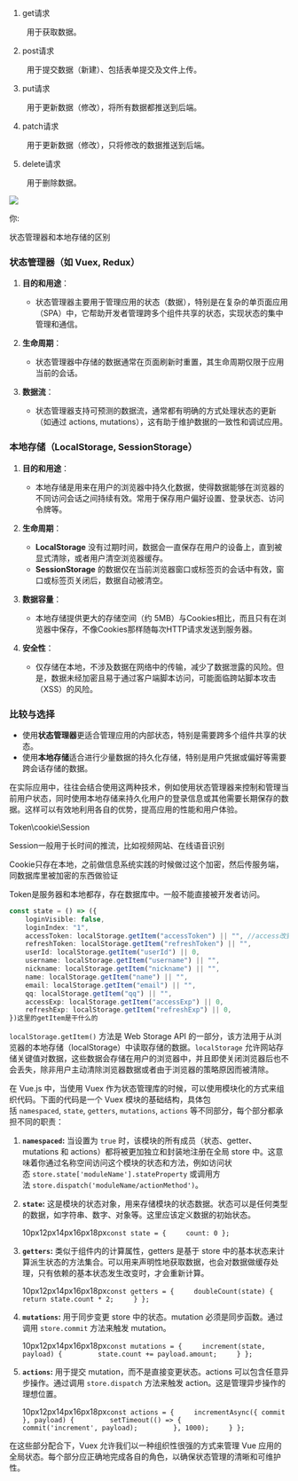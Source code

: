 1. get请求

        用于获取数据。

2. post请求

        用于提交数据（新建）、包括表单提交及文件上传。

3. put请求

        用于更新数据（修改），将所有数据都推送到后端。

4. patch请求

        用于更新数据（修改），只将修改的数据推送到后端。

5. delete请求

        用于删除数据。

![](C:\Users\lenovo\AppData\Roaming\marktext\images\2024-04-26-12-45-36-image.png)

你:

状态管理器和本地存储的区别

### 状态管理器（如 Vuex, Redux）

1. **目的和用途**：
   
   - 状态管理器主要用于管理应用的状态（数据），特别是在复杂的单页面应用（SPA）中，它帮助开发者管理跨多个组件共享的状态，实现状态的集中管理和通信。

2. **生命周期**：
   
   - 状态管理器中存储的数据通常在页面刷新时重置，其生命周期仅限于应用当前的会话。

3. **数据流**：
   
   - 状态管理器支持可预测的数据流，通常都有明确的方式处理状态的更新（如通过 actions, mutations），这有助于维护数据的一致性和调试应用。

### 本地存储（LocalStorage, SessionStorage）

1. **目的和用途**：
   
   - 本地存储是用来在用户的浏览器中持久化数据，使得数据能够在浏览器的不同访问会话之间持续有效。常用于保存用户偏好设置、登录状态、访问令牌等。

2. **生命周期**：
   
   - **LocalStorage** 没有过期时间，数据会一直保存在用户的设备上，直到被显式清除，或者用户清空浏览器缓存。
   - **SessionStorage** 的数据仅在当前浏览器窗口或标签页的会话中有效，窗口或标签页关闭后，数据自动被清空。

3. **数据容量**：
   
   - 本地存储提供更大的存储空间（约 5MB）与Cookies相比，而且只有在浏览器中保存，不像Cookies那样随每次HTTP请求发送到服务器。

4. **安全性**：
   
   - 仅存储在本地，不涉及数据在网络中的传输，减少了数据泄露的风险。但是，数据未经加密且易于通过客户端脚本访问，可能面临跨站脚本攻击（XSS）的风险。

### 比较与选择

- 使用**状态管理器**更适合管理应用的内部状态，特别是需要跨多个组件共享的状态。
- 使用**本地存储**适合进行少量数据的持久化存储，特别是用户凭据或偏好等需要跨会话存储的数据。

在实际应用中，往往会结合使用这两种技术，例如使用状态管理器来控制和管理当前用户状态，同时使用本地存储来持久化用户的登录信息或其他需要长期保存的数据。这样可以有效地利用各自的优势，提高应用的性能和用户体验。

Token\cookie\Session

Session一般用于长时间的推流，比如视频网站、在线语音识别

Cookie只存在本地，之前做信息系统实践的时候做过这个加密，然后传服务端，同数据库里被加密的东西做验证

Token是服务器和本地都存，存在数据库中。一般不能直接被开发者访问。

```typescript
const state = () => ({
    loginVisible: false,
    loginIndex: "1",
    accessToken: localStorage.getItem("accessToken") || "", //access改到-
    refreshToken: localStorage.getItem("refreshToken") || "",
    userId: localStorage.getItem("userId") || 0,
    username: localStorage.getItem("username") || "",
    nickname: localStorage.getItem("nickname") || "",
    name: localStorage.getItem("name") || "",
    email: localStorage.getItem("email") || "",
    qq: localStorage.getItem("qq") || "",
    accessExp: localStorage.getItem("accessExp") || 0,
    refreshExp: localStorage.getItem("refreshExp") || 0,
})这里的getItem是干什么的
```

`localStorage.getItem()` 方法是 Web Storage API 的一部分，该方法用于从浏览器的本地存储（localStorage）中读取存储的数据。`localStorage` 允许网站存储关键值对数据，这些数据会存储在用户的浏览器中，并且即使关闭浏览器后也不会丢失，除非用户主动清除浏览器数据或者由于浏览器的策略原因而被清除。



在 Vue.js 中，当使用 Vuex 作为状态管理库的时候，可以使用模块化的方式来组织代码。下面的代码是一个 Vuex 模块的基础结构，具体包括 `namespaced`, `state`, `getters`, `mutations`, `actions` 等不同部分，每个部分都承担不同的职责：

1. **`namespaced`:** 当设置为 `true` 时，该模块的所有成员（状态、getter、mutations 和 actions）都将被更加独立和封装地注册在全局 store 中。这意味着你通过名称空间访问这个模块的状态和方法，例如访问状态 `store.state['moduleName'].stateProperty` 或调用方法 `store.dispatch('moduleName/actionMethod')`。

2. **`state`:** 这是模块的状态对象，用来存储模块的状态数据。状态可以是任何类型的数据，如字符串、数字、对象等。这里应该定义数据的初始状态。
   
   10px12px14px16px18px`const state = {     count: 0 };`

3. **`getters`:** 类似于组件内的计算属性，getters 是基于 store 中的基本状态来计算派生状态的方法集合。可以用来声明性地获取数据，也会对数据做缓存处理，只有依赖的基本状态发生改变时，才会重新计算。
   
   10px12px14px16px18px`const getters = {     doubleCount(state) {         return state.count * 2;     } };`

4. **`mutations`:** 用于同步变更 store 中的状态。mutation 必须是同步函数。通过调用 `store.commit` 方法来触发 mutation。
   
   10px12px14px16px18px`const mutations = {     increment(state, payload) {         state.count += payload.amount;     } };`

5. **`actions`:** 用于提交 mutation，而不是直接变更状态。actions 可以包含任意异步操作。通过调用 `store.dispatch` 方法来触发 action。这是管理异步操作的理想位置。
   
   10px12px14px16px18px`const actions = {     incrementAsync({ commit }, payload) {         setTimeout(() => {             commit('increment', payload);         }, 1000);     } };`

在这些部分配合下，Vuex 允许我们以一种组织性很强的方式来管理 Vue 应用的全局状态。每个部分应正确地完成各自的角色，以确保状态管理的清晰和可维护性。
